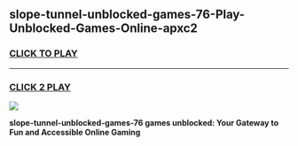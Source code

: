 
## slope-tunnel-unblocked-games-76-Play-Unblocked-Games-Online-apxc2
<h3>
<a href="https://premium76.site?title=slope-tunnel-unblocked-games-76&ref=24A">CLICK TO PLAY</a></h3>
<hr>

<h3>
<a href="https://premium76.site?title=slope-tunnel-unblocked-games-76&ref=24A">CLICK 2 PLAY</a>
  
</h3>

<a href="https://premium76.site?title=slope-tunnel-unblocked-games-76&ref=24A"><img src="https://clearcache.store/games.png"></a>


**slope-tunnel-unblocked-games-76 games unblocked: Your Gateway to Fun and Accessible Online Gaming**
